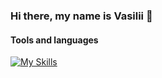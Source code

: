 ### Hi there, my name is Vasilii 👋
#### Tools and languages
[![My Skills](https://skillicons.dev/icons?i=java,postman,js,html,css,wasm)](https://skillicons.dev)
<!--
**cyberpunkoff/cyberpunkoff** is a ✨ _special_ ✨ repository because its `README.md` (this file) appears on your GitHub profile.

Here are some ideas to get you started:

- 🔭 I’m currently working on ...
- 🌱 I’m currently learning ...
- 👯 I’m looking to collaborate on ...
- 🤔 I’m looking for help with ...
- 💬 Ask me about ...
- 📫 How to reach me: ...
- 😄 Pronouns: ...
- ⚡ Fun fact: ...
-->
